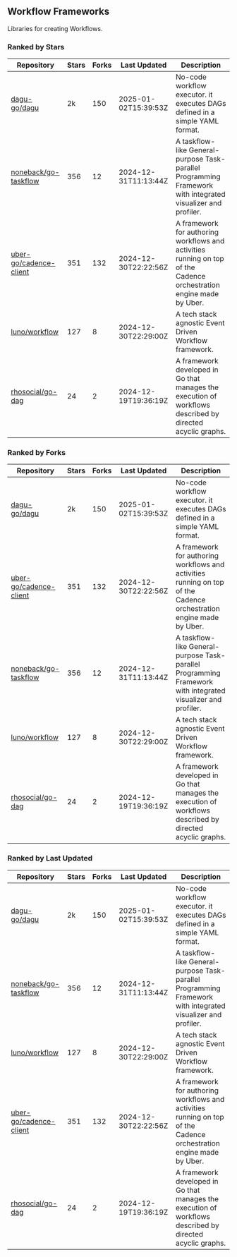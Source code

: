 ## Workflow Frameworks

Libraries for creating Workflows.

### Ranked by Stars

| Repository | Stars | Forks | Last Updated | Description | 
|------------|-------|-------|--------------|-------------|
| [dagu-go/dagu](https://github.com/dagu-go/dagu) | 2k | 150 | 2025-01-02T15:39:53Z |  No-code workflow executor. it executes DAGs defined in a simple YAML format. |
| [noneback/go-taskflow](https://github.com/noneback/go-taskflow) | 356 | 12 | 2024-12-31T11:13:44Z |  A taskflow-like General-purpose Task-parallel Programming Framework with integrated visualizer and profiler. |
| [uber-go/cadence-client](https://github.com/uber-go/cadence-client) | 351 | 132 | 2024-12-30T22:22:56Z |  A framework for authoring workflows and activities running on top of the Cadence orchestration engine made by Uber. |
| [luno/workflow](https://github.com/luno/workflow) | 127 | 8 | 2024-12-30T22:29:00Z |  A tech stack agnostic Event Driven Workflow framework. |
| [rhosocial/go-dag](https://github.com/rhosocial/go-dag) | 24 | 2 | 2024-12-19T19:36:19Z |  A framework developed in Go that manages the execution of workflows described by directed acyclic graphs. |

### Ranked by Forks

| Repository | Stars | Forks | Last Updated | Description | 
|------------|-------|-------|--------------|-------------|
| [dagu-go/dagu](https://github.com/dagu-go/dagu) | 2k | 150 | 2025-01-02T15:39:53Z |  No-code workflow executor. it executes DAGs defined in a simple YAML format. |
| [uber-go/cadence-client](https://github.com/uber-go/cadence-client) | 351 | 132 | 2024-12-30T22:22:56Z |  A framework for authoring workflows and activities running on top of the Cadence orchestration engine made by Uber. |
| [noneback/go-taskflow](https://github.com/noneback/go-taskflow) | 356 | 12 | 2024-12-31T11:13:44Z |  A taskflow-like General-purpose Task-parallel Programming Framework with integrated visualizer and profiler. |
| [luno/workflow](https://github.com/luno/workflow) | 127 | 8 | 2024-12-30T22:29:00Z |  A tech stack agnostic Event Driven Workflow framework. |
| [rhosocial/go-dag](https://github.com/rhosocial/go-dag) | 24 | 2 | 2024-12-19T19:36:19Z |  A framework developed in Go that manages the execution of workflows described by directed acyclic graphs. |

### Ranked by Last Updated

| Repository | Stars | Forks | Last Updated | Description | 
|------------|-------|-------|--------------|-------------|
| [dagu-go/dagu](https://github.com/dagu-go/dagu) | 2k | 150 | 2025-01-02T15:39:53Z |  No-code workflow executor. it executes DAGs defined in a simple YAML format. |
| [noneback/go-taskflow](https://github.com/noneback/go-taskflow) | 356 | 12 | 2024-12-31T11:13:44Z |  A taskflow-like General-purpose Task-parallel Programming Framework with integrated visualizer and profiler. |
| [luno/workflow](https://github.com/luno/workflow) | 127 | 8 | 2024-12-30T22:29:00Z |  A tech stack agnostic Event Driven Workflow framework. |
| [uber-go/cadence-client](https://github.com/uber-go/cadence-client) | 351 | 132 | 2024-12-30T22:22:56Z |  A framework for authoring workflows and activities running on top of the Cadence orchestration engine made by Uber. |
| [rhosocial/go-dag](https://github.com/rhosocial/go-dag) | 24 | 2 | 2024-12-19T19:36:19Z |  A framework developed in Go that manages the execution of workflows described by directed acyclic graphs. |

